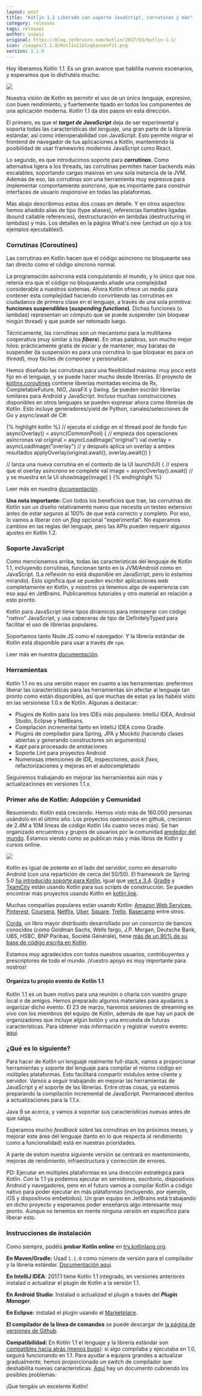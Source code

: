 ```yaml
---
layout: post
title: "Kotlin 1.1 Liberado con soporte JavaScript, corrutinas y más"
category: releases
tags: releases
author: soywiz
original: https://blog.jetbrains.com/kotlin/2017/03/kotlin-1-1/
icon: /images/1.1.0/Kotlin11blogbannerFit.png
version: 1.1.0
---
```


Hoy liberamos Kotlin 1.1. Es un gran avance que habilita nuevos escenarios, y esperamos que lo disfrutéis mucho.

![](/images/1.1.0/Kotlin11blogbannerFit.png)

Nuestra visión de Kotlin es permitir el uso de un único lenguaje, expresivo, con buen rendimiento, y fuertemente tipado
en todos los componentes de una aplicación moderna. Kotlin 1.1 da dos pasos en esta dirección.

El primero, es que el ***target de JavaScript*** deja de ser experimental y soporta todas las características del lenguaje,
una gran parte de la librería estándar, así como interoperabilidad con JavaScript. Esto permite migrar
el frontend de navegador de tus aplicaciones a Kotlin, manteniendo la posibilidad de usar frameworks modernos JavaScript
como React.

Lo segundo, es que introducimos soporte para ***corrutinas***. Como alternativa ligera a los threads,
las corrutinas permiten hacer backends más escalables, soportando cargas masivas en una sola instancia de la JVM.
Además de eso, las corrutinas son una herramienta muy expresiva para implementar comportamiento asíncrono,
que es importante para construir interfaces de usuario *responsive* en todas las plataformas.

Más abajo describimos estas dos cosas en detalle. Y en otros aspectos: hemos añadido alias de tipo (type aliases),
referencias llamables ligadas (bound callable references), destructuración en lambdas (destructuring in lambdas) y más.
Los detalles en la página What's new (¡echad un ojo a los ejemplos ejecutables!).

### Corrutinas (Coroutines)

Las corrutinas en Kotlin hacen que el código asíncrono no bloqueante sea tan directo como el código síncrono normal.

La programación asíncrona está conquistando el mundo, y lo único que nos retenía era que el código no bloqueando añade una complejidad considerable a nuestros sistemas.
Ahora Kotlin ofrece un medio para contener esta complejidad haciendo convirtiendo las corrutinas en ciudadanos de primera clase en el lenguaje, a través
de una sola primitiva: **funciones suspendibles (*suspending functions*)**. Dichas funciones (o lambdas) representan
un cómputo que se puede suspender (sin bloquear ningún thread) y que puede ser retomado luego.

Técnicamente, las corrutinas son un mecanismo para la multitarea cooperativa (muy similar a los ***fibers***).
En otras palabras, son mucho mejor hilos: prácticamente gratis de iniciar y de mantener, muy baratas de suspender (la suspensión es para una corrutina lo que bloquear es para un *thread*),
muy fáciles de componer y personalizar.

Hemos diseñado las corrutinas para una flexibilidad máxima: muy poco está fijo en el lenguaje, y se puede hacer mucho
desde librerías. El proyecto de [kotlinx.coroutines](https://github.com/Kotlin/kotlinx.coroutines) contiene librerías montadas encima de Rx, CompletableFuture, NIO, JavaFX y Swing.
Se pueden escribir librerías similares para Android y JavaScript. Incluso muchas construcciones disponibles en otros lenguajes se pueden expresar ahora como
librerías de Kotlin. Esto incluye generadores/yield de Python, canales/selecciones de Go y async/await de C#:

{% highlight kotlin %}
// ejecuta el código en el thread pool de fondo
fun asyncOverlay() = async(CommonPool) {
    // empieza dos operaciones asíncronas
    val original = asyncLoadImage("original")
    val overlay = asyncLoadImage("overlay")
    // y después aplica un overlay a ambos resultados
    applyOverlay(original.await(), overlay.await())
}

// lanza una nueva corrutina en el contexto de la UI
launch(UI) {
    // espera que el overlay asíncrono se complete
    val image = asyncOverlay().await()
    // y se muestra en la UI
    showImage(image)
}
{% endhighlight %}

Leer más en nuestra [documentación](http://kotlinlang.org/docs/reference/coroutines.html).

**Una nota importante:** Con todos los beneficios que trae, las corrutinas de Kotlin son un diseño relativamente nuevo
que necesita un testeo extensivo antes de estar seguros al 100% de que está correcto y completo.
Por eso, lo vamos a liberar con un *flag* opcional "experimental". No esperamos cambios en las reglas del lenguaje,
pero las APIs pueden requerir algunos ajustes en Kotlin 1.2.

### Soporte JavaScript

Como mencionamos arriba, todas las características del lenguaje de Kotlin 1.1, incluyendo corrutinas, funcionan tanto en
la JVM/Android como en JavaScript. (La reflexión no está disponible en JavaScript, pero lo estamos mirando).
Esto significa que se pueden escribir aplicaciones web completamente en Kotlin, y nosotros ya tenemos algo de experiencia
con eso aquí en JetBrains. Publicaremos tutoriales y otro material en relación a esto pronto.

Kotlin para JavaScript tiene tipos dinámicos para interoperar con código "nativo" JavaScript, y usa cabeceras de tipo 
de DefinitelyTyped para facilitar el uso de librerías populares.

Soportamos tanto Node.JS como el navegador. Y la librería estándar de Kotlin está disponible para usar
a través de `npm`.

Leer más en nuestra [documentación](http://kotlinlang.org/docs/reference/js-overview.html).

### Herramientas

Kotlin 1.1 no es una versión mayor en cuanto a las herramientas: preferimos liberar las características para las herramientas
sin afectar al lenguaje tan pronto como están disponibles, así que muchas de estas ya las habéis visto en las versionese 1.0.x de Kotlin.
Algunas a destacar:

* Plugins de Kotlin para los tres IDEs más populares: IntelliJ IDEA, Android Studio, Eclipse y NetBeans.
* Compilación incremental tanto en IntelliJ IDEA como Gradle.
* Plugins de compilador para Spring, JPA y Mockito (haciendo clases abiertas y generando constructores sin argumentos)
* Kapt para procesado de anotaciones
* Soporte Lint para proyectos Android
* Numerosas intenciones de IDE, inspecciones, *quick fixes*, refactorizaciones y mejoras en el autocompletado

Seguiremos trabajando en mejorar las herramientas aún más y actualizaciones en versiones 1.1.x.

### Primer año de Kotlin: Adopción y Comunidad

Resumiendo: Kotlin está creciendo. Hemos visto más de 160.000 personas usándolo en el último año. Los proyectos opensource en github, crecieron de 2.4M a 10M
líneas de código Kotlin (4x cuatro veces más). Se han organizado encuentros y grupos de usuarios por la comunidad [arededor del mundo](http://kotlinlang.org/community/talks.html).
Estamos viendo como se publican más y más libros de Kotlin y cursos online.

![](/images/1.1.0/GitHub-Stats.gif)

Kotlin es igual de potente en el lado del servidor, como en desarrollo Android (con una repartición de cerca del 50/50).
El framework de Spring 5.0 [ha introducido soporte para Kotlin](https://spring.io/blog/2017/01/04/introducing-kotlin-support-in-spring-framework-5-0),
igual que [vert.x 3.4](http://vertx.io/blog/vert-x-3-4-0-beta1-release/).
[Gradle](https://blog.gradle.org/kotlin-meets-gradle) y [TeamCity](https://blog.jetbrains.com/teamcity/2016/11/kotlin-configuration-scripts-an-introduction/) están usando
Kotlin para sus *scripts* de construcción. 
Se pueden encontrar más proyectos usando Kotlin en [kotlin.link](http://kotlin.link/).

Muchas compañías populares están usando Kotlin:
[Amazon Web Services](https://github.com/awslabs/serverless-photo-recognition),
[Pinterest](https://www.youtube.com/watch?v=mDpnc45WwlI),
[Coursera](https://building.coursera.org/blog/2016/03/16/becoming-bilingual-coursera/),
[Netflix](https://twitter.com/robspieldenner/status/708355228832178176),
[Uber](https://www.reddit.com/r/androiddev/comments/5sihp0/2017_whos_using_kotlin/ddfmkf7/),
[Square](https://github.com/square/sqldelight),
[Trello](https://twitter.com/danlew42/status/809065097339564032),
[Basecamp](https://m.signalvnoise.com/some-of-my-favorite-kotlin-features-that-we-use-a-lot-in-basecamp-5ac9d6cea95)
entre otros.

[Corda](https://github.com/corda/corda),
un libro mayor distribuido desarrollado por un consorcio de bancos conocidos (como Goldman Sachs, Wells fargo, J.P. Morgan, Deutsche Bank, UBS, HSBC, BNP Paribas, Société Générale),
tiene [más de un 90% de su base de código escrita en Kotlin](https://www.corda.net/2017/01/10/kotlin/).

Estamos muy agradecidos con todos nuestros usuarios, contribuyentes y prescriptores de todo el mundo.
¡Vuestro apoyo es muy importante para nostros!

#### Organiza tu propio evento de Kotlin 1.1

Kotlin 1.1 es un buen motivo para una reunión o charla con vuestro grupo local o de amigos. Hemos preparado algunos 
materiales para ayudaros a organizar dicho evento. El 23 de marzo, haremos sesiones de streaming en vivo con los miembros
del equipo de Kotlin, además de que hay un pack de organizadores que incluye algún botón y una encuesta de futuras características.
Para obtener más información y registrar vuestro evento: [aquí](https://docs.google.com/forms/d/e/1FAIpQLSf6iXcrIpaNIqeeUJI2L6pntS5yy_iI01PbrO9gTMmX0kg5Lw/viewform).

### ¿Qué es lo siguiente?

Para hacer de Kotlin un lenguaje realmente full-stack, vamos a proporcionar herramientas y soporte del lenguaje para compilar 
el mismo código en múltiples plataformas. Esto facilitará compartir módulos entre cliente y servidor. Vamos a seguir trabajando 
en mejorar las herramientas de JavaScript y el soporte de las librerías. Entre otras cosas, ya estamos preparando la compilación
incremental de JavaScript. Permaneced atentos a actualizaciones para la 1.1.x.

Java 9 se acerca, y vamos a soportar sus características nuevas antes de que salga.

Esperamos mucho *feedback* sobre las corrutinas en los próximos meses, y mejorar este área del lenguaje (tanto en lo que respecta al rendimiento como a funcionalidad)
está en nuestras prioridades.

A parte de estom nuestra siguiente versión se centrará en mantenimiento, mejoras de rendimiento, infraestructura y corrección de errores.

PD: Ejecutar en múltiples plataformas es una dirección estratégica para Kotlin. Con la 1.1 ya podemos ejecutar en servidores,
escritorio, dispositivos Android y navegadores, pero en el futuro vamos a compilar Kotlin a código nativo para poder ejecutar en más plataformas
(incluyendo, por ejemplo, iOS y dispositivos embebidos). Un gran equipo en JetBrains está trabajando en dicho proyecto y esperamos 
poder enseñaros algo interesante muy pronto. Aunque no tenemos en mente ninguna versión en específico para liberar esto.

### Instrucciones de instalación

Como siempre, podéis **probar Kotlin online** en [try.kotlinlang.org](http://try.kotlinlang.org/).

**En Maven/Gradle:** Usad `1.1.0` como número de versión para el compilador y la librería estándar. [Documentación aquí](http://kotlinlang.org/docs/reference/using-gradle.html).

**En IntelliJ IDEA**: 2017.1 tiene Kotlin 1.1 integrado, en versiones anteriores instalad o actualizar
el plugin de Kotlin a la versión 1.1.

**En Android Studio**: Instalad o actualizad el plugin a través del ***Plugin Manager***.

**En Eclipse:** instalad el plugin usando el [Marketplace](https://marketplace.eclipse.org/content/kotlin-plugin-eclipse).

**El compilador de la línea de comandos** se puede descargar de [la página de versiones de Github](https://github.com/JetBrains/kotlin/releases/tag/v1.1).

**Compatibilidad:** En Kotlin 1.1 el lenguaje y la librería estándar son [compatibles hacia atrás (menos bugs)](https://kotlinlang.org/docs/reference/compatibility.html):
si algo compilaba y ejecutaba en 1.0, seguirá funcionando en 1.1. Para ayudar a equipos grandes a actualizar gradualmente,
hemos proporcionado un switch de compilador que deshabilita nuevas características. [Aquí](https://kotlinlang.org/docs/reference/compatibility.html#binary-compatibility-warnings) hay un documento cubriendo los posibles problemas.

¡Que tengáis un excelente Kotlin!
